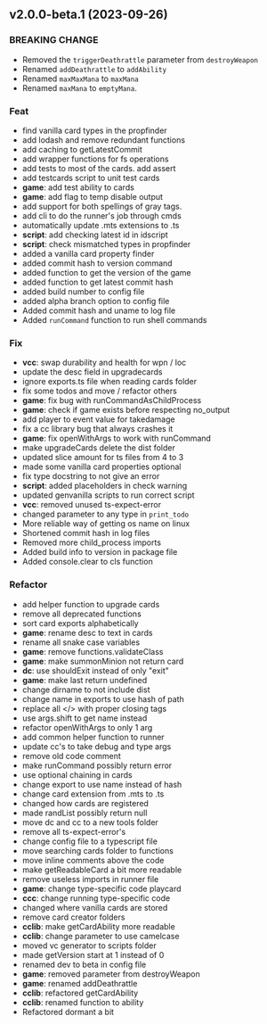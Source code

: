 ## v2.0.0-beta.1 (2023-09-26)

### BREAKING CHANGE

- Removed the `triggerDeathrattle` parameter from `destroyWeapon`
- Renamed `addDeathrattle` to `addAbility`
- Renamed `maxMaxMana` to `maxMana`
- Renamed `maxMana` to `emptyMana`.

### Feat

- find vanilla card types in the propfinder
- add lodash and remove redundant functions
- add caching to getLatestCommit
- add wrapper functions for fs operations
- add tests to most of the cards. add assert
- add testcards script to unit test cards
- **game**: add test ability to cards
- **game**: add flag to temp disable output
- add support for both spellings of gray tags.
- add cli to do the runner's job through cmds
- automatically update .mts extensions to .ts
- **script**: add checking latest id in idscript
- **script**: check mismatched types in propfinder
- added a vanilla card property finder
- added commit hash to version command
- added function to get the version of the game
- added function to get latest commit hash
- added build number to config file
- added alpha branch option to config file
- Added commit hash and uname to log file
- Added `runCommand` function to run shell commands

### Fix

- **vcc**: swap durability and health for wpn / loc
- update the desc field in upgradecards
- ignore exports.ts file when reading cards folder
- fix some todos and move / refactor others
- **game**: fix bug with runCommandAsChildProcess
- **game**: check if game exists before respecting no_output
- add player to event value for takedamage
- fix a cc library bug that always crashes it
- **game**: fix openWithArgs to work with runCommand
- make upgradeCards delete the dist folder
- updated slice amount for ts files from 4 to 3
- made some vanilla card properties optional
- fix type docstring to not give an error
- **script**: added placeholders in check warning
- updated genvanilla scripts to run correct script
- **vcc**: removed unused ts-expect-error
- changed parameter to any type in `print_todo`
- More reliable way of getting os name on linux
- Shortened commit hash in log files
- Removed more child_process imports
- Added build info to version in package file
- Added console.clear to cls function

### Refactor

- add helper function to upgrade cards
- remove all deprecated functions
- sort card exports alphabetically
- **game**: rename desc to text in cards
- rename all snake case variables
- **game**: remove functions.validateClass
- **game**: make summonMinion not return card
- **dc**: use shouldExit instead of only "exit"
- **game**: make last return undefined
- change dirname to not include dist
- change name in exports to use hash of path
- replace all </> with proper closing tags
- use args.shift to get name instead
- refactor openWithArgs to only 1 arg
- add common helper function to runner
- update cc's to take debug and type args
- remove old code comment
- make runCommand possibly return error
- use optional chaining in cards
- change export to use name instead of hash
- change card extension from .mts to .ts
- changed how cards are registered
- made randList possibly return null
- move dc and cc to a new tools folder
- remove all ts-expect-error's
- change config file to a typescript file
- move searching cards folder to functions
- move inline comments above the code
- make getReadableCard a bit more readable
- remove useless imports in runner file
- **game**: change type-specific code playcard
- **ccc**: change running type-specific code
- changed where vanilla cards are stored
- remove card creator folders
- **cclib**: make getCardAbility more readable
- **cclib**: change parameter to use camelcase
- moved vc generator to scripts folder
- made getVersion start at 1 instead of 0
- renamed dev to beta in config file
- **game**: removed parameter from destroyWeapon
- **game**: renamed addDeathrattle
- **cclib**: refactored getCardAbility
- **cclib**: renamed function to ability
- Refactored dormant a bit
